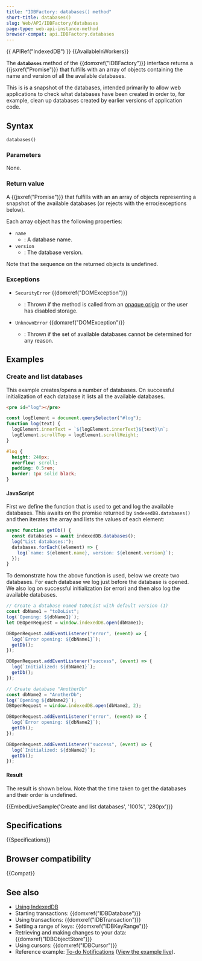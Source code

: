 ```yaml
---
title: "IDBFactory: databases() method"
short-title: databases()
slug: Web/API/IDBFactory/databases
page-type: web-api-instance-method
browser-compat: api.IDBFactory.databases
---
```


{{ APIRef("IndexedDB") }} {{AvailableInWorkers}}

The **`databases`** method of the {{domxref("IDBFactory")}} interface returns a {{jsxref("Promise")}} that fulfills with an array of objects containing the name and version of all the available databases.

This is is a snapshot of the databases, intended primarily to allow web applications to check what databases have been created in order to, for example, clean up databases created by earlier versions of application code.

## Syntax

```js-nolint
databases()
```

### Parameters

None.

### Return value

A {{jsxref("Promise")}} that fulfills with an an array of objects representing a snapshot of the available databases (or rejects with the error/exceptions below).

Each array object has the following properties:

- `name`
  - : A database name.
- `version`
  - : The database version.

Note that the sequence on the returned objects is undefined.

### Exceptions

- `SecurityError` {{domxref("DOMException")}}

  - : Thrown if the method is called from an [opaque origin](https://stackoverflow.com/questions/42239643/when-do-browsers-send-the-origin-header-when-do-browsers-set-the-origin-to-null/42242802#42242802) or the user has disabled storage.

- `UnknownError` {{domxref("DOMException")}}
  - : Thrown if the set of available databases cannot be determined for any reason.

## Examples

### Create and list databases

This example creates/opens a number of databases.
On successful initialization of each database it lists all the available databases.

```html hidden
<pre id="log"></pre>
```

```js hidden
const logElement = document.querySelector("#log");
function log(text) {
  logElement.innerText = `${logElement.innerText}${text}\n`;
  logElement.scrollTop = logElement.scrollHeight;
}
```

```css hidden
#log {
  height: 240px;
  overflow: scroll;
  padding: 0.5rem;
  border: 1px solid black;
}
```

#### JavaScript

First we define the function that is used to get and log the available databases.
This awaits on the promise returned by `indexedDB.databases()` and then iterates the array and lists the values of each element:

```js
async function getDb() {
  const databases = await indexedDB.databases();
  log("List databases:");
  databases.forEach((element) => {
    log(`name: ${element.name}, version: ${element.version}`);
  });
}
```

To demonstrate how the above function is used, below we create two databases.
For each database we log just before the database is opened.
We also log on successful initialization (or error) and then also log the available databases.

```js
// Create a database named toDoList with default version (1)
const dbName1 = "toDoList";
log(`Opening: ${dbName1}`);
let DBOpenRequest = window.indexedDB.open(dbName1);

DBOpenRequest.addEventListener("error", (event) => {
  log(`Error opening: ${dbName1}`);
  getDb();
});

DBOpenRequest.addEventListener("success", (event) => {
  log(`Initialized: ${dbName1}`);
  getDb();
});

// Create database "AnotherDb"
const dbName2 = "AnotherDb";
log(`Opening ${dbName2}`);
DBOpenRequest = window.indexedDB.open(dbName2, 2);

DBOpenRequest.addEventListener("error", (event) => {
  log(`Error opening: ${dbName2}`);
  getDb();
});

DBOpenRequest.addEventListener("success", (event) => {
  log(`Initialized: ${dbName2}`);
  getDb();
});
```

#### Result

The result is shown below. Note that the time taken to get the databases and their order is undefined.

{{EmbedLiveSample('Create and list databases', '100%', '280px')}}

## Specifications

{{Specifications}}

## Browser compatibility

{{Compat}}

## See also

- [Using IndexedDB](/en-US/docs/Web/API/IndexedDB_API/Using_IndexedDB)
- Starting transactions: {{domxref("IDBDatabase")}}
- Using transactions: {{domxref("IDBTransaction")}}
- Setting a range of keys: {{domxref("IDBKeyRange")}}
- Retrieving and making changes to your data: {{domxref("IDBObjectStore")}}
- Using cursors: {{domxref("IDBCursor")}}
- Reference example: [To-do Notifications](https://github.com/mdn/dom-examples/tree/main/to-do-notifications) ([View the example live](https://mdn.github.io/dom-examples/to-do-notifications/)).
